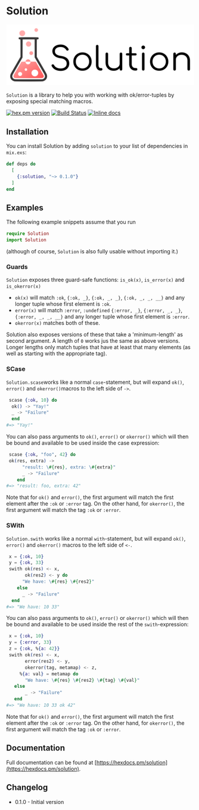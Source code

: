# Solution
![Solution](brand/logo_text.png)

`Solution` is a library to help you with working with ok/error-tuples by exposing special matching macros.

[![hex.pm version](https://img.shields.io/hexpm/v/solution.svg)](https://hex.pm/packages/solution)
[![Build Status](https://travis-ci.org/Qqwy/elixir_solution.svg?branch=master)](https://travis-ci.org/Qqwy/elixir_solution)
[![Inline docs](http://inch-ci.org/github/qqwy/elixir_solution.svg)](http://inch-ci.org/github/qqwy/elixir_solution)


## Installation

You can install Solution by adding `solution` to your list of dependencies in `mix.exs`:

```elixir
def deps do
  [
    {:solution, "~> 0.1.0"}
  ]
end
```

## Examples

The following example snippets assume that you run 
```elixir
require Solution
import Solution
```

(although of course, `Solution` is also fully usable without importing it.)

### Guards

`Solution` exposes three guard-safe functions: `is_ok(x)`, `is_error(x)` and `is_okerror(x)`

- `ok(x)` will match `:ok`, `{:ok, _}`, `{:ok, _, _}`, `{:ok, _, _, __}` and any longer tuple whose first element is `:ok`.
- `error(x)` will match `:error`, `:undefined` `{:error, _}`, `{:error, _, _}`, `{:error, _, _, __}` and any longer tuple whose first element is `:error`.
- `okerror(x)` matches both of these.

Solution also exposes versions of these that take a 'minimum-length' as second argument. A length of `0` works jus the same as above versions. Longer lengths only match tuples that have at least that many elements (as well as starting with the appropriate tag).

### SCase

`Solution.scase`works like a normal `case`-statement,
but will expand `ok()`, `error()` and `okerror()`macros to the left side of `->`.

```elixir
 scase {:ok, 10} do
  ok() -> "Yay!"
  _ -> "Failure"
  end
#=> "Yay!"
```


You can also pass arguments to `ok()`, `error()` or `okerror()` which will then be bound and available
to be used inside the case expression:

```elixir
 scase {:ok, "foo", 42} do
 ok(res, extra) ->
      "result: \#{res}, extra: \#{extra}"
      _ -> "Failure"
    end
#=> "result: foo, extra: 42"
```

Note that for `ok()` and `error()`, the first argument will match the first element after the `:ok` or `:error` tag.
On the other hand, for `okerror()`, the first argument will match the tag `:ok` or `:error`.

### SWith

`Solution.swith` works like a normal `with`-statement,
but will expand `ok()`, `error()` and `okerror()` macros to the left side of `<-`.


```elixir
 x = {:ok, 10}
 y = {:ok, 33}
 swith ok(res) <- x,
       ok(res2) <- y do
      "We have: \#{res} \#{res2}"
    else
      _ -> "Failure"
  end
#=> "We have: 10 33"
```


You can also pass arguments to `ok()`, `error()` or `okerror()` which will then be bound and available
to be used inside the rest of the `swith`-expression:

```elixir
 x = {:ok, 10}
 y = {:error, 33}
 z = {:ok, %{a: 42}}
 swith ok(res) <- x,
       error(res2) <- y,
       okerror(tag, metamap) <- z,
     %{a: val} = metamap do
       "We have: \#{res} \#{res2} \#{tag} \#{val}"
   else
       _ -> "Failure"
   end
#=> "We have: 10 33 ok 42"
```

Note that for `ok()` and `error()`, the first argument will match the first element after the `:ok` or `:error` tag.
On the other hand, for `okerror()`, the first argument will match the tag `:ok` or `:error`.


## Documentation

Full documentation can be found at [https://hexdocs.pm/solution](https://hexdocs.pm/solution).


## Changelog

- 0.1.0 - Initial version

